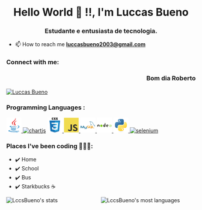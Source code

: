 <h1 align="center">Hello World 👋 !!, I'm Luccas Bueno</h1>
<h3 align="center">Estudante e entusiasta de tecnologia.</h3>

- 📫 How to reach me **luccasbueno2003@gmail.com**

<h3 align="left">Connect with me:</h3> <h3 align="right">Bom dia Roberto</h3>
<p align="left">
<a href="https://www.linkedin.com/in/luccas-bueno-766b951b0/" target="blank"><img align="center" src="https://raw.githubusercontent.com/rahuldkjain/github-profile-readme-generator/master/src/images/icons/Social/linked-in-alt.svg" alt="Luccas Bueno" height="30" width="40" /></a>
</p>

<h3 align="left">Programming Languages :</h3>
<p align="left"> 
  <a href="https://www.java.com" target="_blank" rel="noreferrer"> <img src="https://raw.githubusercontent.com/devicons/devicon/master/icons/java/java-original.svg" alt="java" width="40" height="40"/> </a>
  <a href="https://www.chartjs.org" target="_blank" rel="noreferrer"> <img src="https://www.chartjs.org/media/logo-title.svg" alt="chartjs" width="40" height="40"/></a> 
  <a href="https://www.w3schools.com/css/" target="_blank" rel="noreferrer"> <img src="https://raw.githubusercontent.com/devicons/devicon/master/icons/css3/css3-original-wordmark.svg" alt="css3" width="40" height="40"/> </a> 
  <a href="https://developer.mozilla.org/en-US/docs/Web/JavaScript" target="_blank" rel="noreferrer"> <img src="https://raw.githubusercontent.com/devicons/devicon/master/icons/javascript/javascript-original.svg" alt="javascript" width="40" height="40"/> </a>
  <a href="https://www.mysql.com/" target="_blank" rel="noreferrer"> <img src="https://raw.githubusercontent.com/devicons/devicon/master/icons/mysql/mysql-original-wordmark.svg" alt="mysql" width="40" height="40"/> </a> 
  <a href="https://nodejs.org" target="_blank" rel="noreferrer"> <img src="https://raw.githubusercontent.com/devicons/devicon/master/icons/nodejs/nodejs-original-wordmark.svg" alt="nodejs" width="40" height="40"/> </a> <a href="https://www.python.org" target="_blank" rel="noreferrer"> <img src="https://raw.githubusercontent.com/devicons/devicon/master/icons/python/python-original.svg" alt="python" width="40" height="40"/> </a> 
  <a href="https://www.selenium.dev" target="_blank" rel="noreferrer"> <img src="https://raw.githubusercontent.com/detain/svg-logos/780f25886640cef088af994181646db2f6b1a3f8/svg/selenium-logo.svg" alt="selenium" width="40" height="40"/> </a> </p>

<h3 align="left">Places I've been coding 👨🏻‍💻:</h3>
<ul>
  <li align="left">✔️ Home</li>
  <li align="left">✔️ School</li>
  <li align="left">✔️ Bus</li>
  <li align="left">✔️ Starkbucks ☕</li>
</ul>                
<div style="
    display: flex;
    flex-direction: row;
">
  <img width="400em" src="https://github-readme-stats.vercel.app/api?username=LccsBueno&show_icons=true&theme=algolia" alt="LccsBueno's     stats"/> <br>
  <img width="400em" src="https://github-readme-stats.vercel.app/api/top-langs?username=LccsBueno&hide=stylus,blade,jupyter%20notebook,shell,batchfile,dockerfile,typescript&theme=algolia&show_icons=true" alt="LccsBueno's most languages"/>
</div>

